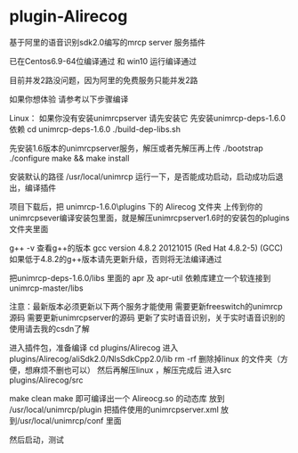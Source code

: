 # plugin-Alirecog
基于阿里的语音识别sdk2.0编写的mrcp server 服务插件

已在Centos6.9-64位编译通过 和 win10 运行编译通过

目前并发2路没问题，因为阿里的免费服务只能并发2路

如果你想体验 请参考以下步骤编译

Linux：
如果你没有安装unimrcpserver 请先安装它
先安装unimrcp-deps-1.6.0依赖
cd unimrcp-deps-1.6.0
./build-dep-libs.sh

先安装1.6版本的unimrcpserver服务，解压或者先解压再上传
./bootstrap
./configure
make && make install

安装默认的路径
/usr/local/unimrcp
运行一下，是否能成功启动，启动成功后退出，编译插件

项目下载后，把 unimrcp-1.6.0\plugins 下的 Alirecog 文件夹
上传到你的unimrcpsever编译安装包里面，就是解压unimrcpserver1.6时的安装包的plugins文件夹里面

g++ -v 查看g++的版本
gcc version 4.8.2 20121015 (Red Hat 4.8.2-5) (GCC) 
如果低于4.8.2的g++版本请先更新升级，否则将无法编译通过

把unimrcp-deps-1.6.0/libs 里面的
apr 及 apr-util 依赖库建立一个软连接到 unimrcp-master/libs

注意：最新版本必须更新以下两个服务才能使用
需要更新freeswitch的unimrcp源码
需要更新unimrcpserver的源码
更新了实时语音识别，关于实时语音识别的使用请去我的csdn了解


进入插件包，准备编译
cd plugins/Alirecog
进入 plugins/Alirecog/aliSdk2.0/NlsSdkCpp2.0/lib
rm -rf 删除掉linux 的文件夹（方便，想麻烦不删也可以）
然后再解压linux ，解压完成后 进入src
plugins/Alirecog/src

make clean
make
即可编译出一个 Alireocg.so 的动态库
放到 /usr/local/unimrcp/plugin
把插件使用的unimrcpserver.xml 放到/usr/local/unimrcp/conf 里面

然后启动，测试
